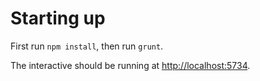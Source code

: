 # Starting up

First run `npm install`, then run `grunt`.

The interactive should be running at [http://localhost:5734](http://localhost:5734).

